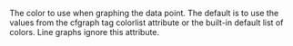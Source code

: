 The color to use when graphing the data point. The default is to use the values from the cfgraph
tag colorlist attribute or the built-in default list of colors. Line graphs ignore this attribute.